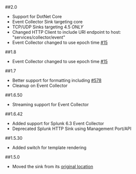 ##2.0
 - Support for DotNet Core
 - Event Collector Sink targeting core
 - TCP/UDP Sinks targeting 4.5 *ONLY*
 - Changed HTTP Client to include URI endpoint to host: "services/collector/event"
 - Event Collector changed to use epoch time [#15](https://github.com/serilog/serilog-sinks-splunk/pull/15)

##1.8
 - Event Collector changed to use epoch time [#15](https://github.com/serilog/serilog-sinks-splunk/pull/15)

##1.7
 - Better support for formatting including [#578](https://github.com/serilog/serilog/issues/578)
 - Cleanup on Event Collector

##1.6.50
 - Streaming support for Event Collector
 
##1.6.42
 - Added support for Splunk 6.3 Event Collector
 - Deprecated Splunk HTTP Sink using Management Port/API

##1.5.30
 - Added switch for template rendering
 
 ##1.5.0
 - Moved the sink from its [original location](https://github.com/serilog/serilog)

